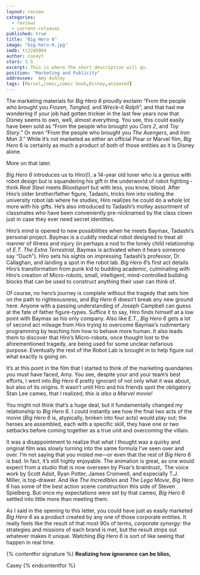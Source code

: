 ```yaml
---
layout: review
categories: 
  - reviews
  - current-releases
published: true
title: "Big Hero 6"
image: "big-hero-6.jpg"
imdb: tt2245084
author: caseyt
stars: 3.5
excerpt: This is where the short description will go.
position: "Marketing and Publicity"
addressee:  Amy Ashley
tags: [Marvel,comic,comic book,Disney,animated]
---
```

The marketing materials for _Big Hero 6_ proudly exclaim “From the people who brought you _Frozen, Tangled,_ and _Wreck-it Ralph_”, and that had me wondering if your job had gotten trickier in the last few years now that Disney seems to own, well, almost everything. You see, this could easily have been sold as “From the people who brought you _Cars 2_, and _Toy Story._” Or even “From the people who brought you _The Avengers_, and _Iron Man 3_.” While it’s not marketed as either an official Pixar or Marvel film, _Big Hero_ 6 is certainly as much a product of both of those entities as it is Disney alone.

More on that later.

_Big Hero 6_ introduces us to Hiro(!), a 14-year old loner who is a genius with robot design but is squandering his gift in the underworld of robot fighting - think _Real Steel_ meets _Bloodsport_ but with less, you know, blood.  After Hiro’s older brother/father figure, Tadashi,  tricks him into visiting the university robot lab where he studies, Hiro realizes he could do a whole lot more with his gifts. He’s also introduced to Tadashi’s motley assortment of classmates who have been conveniently pre-nicknamed by the class clown just in case they ever need secret identities. 

Hiro’s mind is opened to new possibilities when he meets Baymax, Tadashi’s personal project. Baymax is a cuddly medical robot designed to treat all manner of illness and injury (in perhaps a nod to the lonely child relationship of _E.T. The Extra Terrestrial_, Baymax is activated when it hears someone say “Ouch”). Hiro sets his sights on impressing Tadashi’s professor, Dr. Callaghan, and landing a spot in the robot lab. _Big Hero 6_’s first act details Hiro’s transformation from punk kid to budding academic, culminating with Hiro’s creation of Micro-robots, small, intelligent, mind-controlled building blocks that can be used to construct anything their user can think of. 

Of course, no hero’s journey is complete without the tragedy that sets him on the path to righteousness, and _Big Hero 6_ doesn’t break any new ground here. Anyone with a passing understanding of Joseph Campbell can guess at the fate of father figure-types. Suffice it to say, Hiro finds himself at a low point with Baymax as his only company. Also like _E.T._, _Big Hero 6_ gets a lot of second act mileage from Hiro trying to overcome Baymax’s rudimentary programming by teaching him how to behave more human. It also leads them to discover that Hiro’s Micro-robots, once thought lost to the aforementioned tragedy, are being used for some unclear nefarious purpose. Eventually the rest of the Robot Lab is brought in to help figure out what exactly is going on.

It’s at this point in the film that I started to think of the marketing quandaries you must have faced, Amy. You see, despite your and your team’s best efforts, I went into _Big Hero 6_ pretty ignorant of not only what it was about, but also of its origins. It wasn’t until Hiro and his friends spot the obligatory Stan Lee cameo, that I realized, _this is also a Marvel movie!_

You might not think that’s a huge deal, but it fundamentally changed my relationship to _Big Hero 6_. I could instantly see how the final two acts of the movie (_Big Hero 6_ is, atypically, broken into four acts) would play out; the heroes are assembled, each with a specific skill, they have one or two setbacks before coming together as a true unit and overcoming the villain.

It was a disappointment to realize that what I thought was a quirky and original film was slowly turning into the same formula I‘ve seen over and over. I’m not saying that you misled me—or even that the rest of _Big Hero 6_ is bad. In fact, it’s still highly enjoyable. The animation is great, as one would expect from a studio that is now overseen by Pixar’s braintrust,. The voice work by Scott Adsit, Ryan Potter, James Cromwell, and especially T.J. Miller, is top-drawer.  And like _The Incredibles_ and _The Lego Movie_, _Big Hero 6_ has some of the best action scene construction this side of Steven Spielberg. But once my expectations were set by that cameo, _Big Hero 6_ settled into little more than meeting them. 

As I said in the opening to this letter, you could have just as easily marketed _Big Hero 6_ as a product created by any one of those corporate entities. It really feels like the result of that most 90s of terms, _corporate synergy_: the strategies and missions of each brand is met, but the result strips out whatever makes it unique. Watching _Big Hero 6_ is sort of like seeing that happen in real time.

{% contentfor signature %}
**Realizing how ignorance can be bliss,**

Casey
{% endcontentfor %}